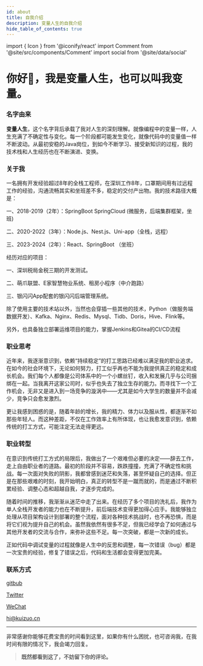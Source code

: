 ```yaml
---
id: about
title: 自我介绍
description: 变量人生的自我介绍
hide_table_of_contents: true
---
```


import { Icon } from '@iconify/react'
import Comment from '@site/src/components/Comment'
import social from '@site/data/social'

# 你好👋，我是变量人生，也可以叫我变量。

### 名字由来

**变量人生**，这个名字背后承载了我对人生的深刻理解。就像编程中的变量一样，人生充满了不确定性与变化。每一个阶段都可能发生变化，就像代码中的变量值一样不断波动。从最初安稳的Java岗位，到如今不断学习、接受新知识的过程，我的技术栈和人生经历也在不断演进、变换。

### 关于我

​	一名拥有开发经验超过8年的全栈工程师，在深圳工作8年，口罩期间用有过远程工作的经验，沟通流畅其实和坐班差不多，稳定的交付产出物。我的技术路径大概是：

一、2018-2019（2年）：SpringBoot SpringCloud (微服务，后端集群框架，坐班)

二、2020-2022（3年）：Node.js、Nest.js、Uni-app（全栈，远程）

三、2023-2024（2年）：React、SpringBoot （坐班）

经历对应的项目：

一、深圳税局金税三期的开发测试。

二、萌爪联盟、E家智慧物业系统、租房小程序（中介跑路）

三、银闪闪App配套的银闪闪后端管理系统。

除了使用主要的技术站以外，当然也会穿插一些其他的技术，Python（做服务端数据开发）、Kafka、Nginx、Redis、Mysql、Tidb、Doris，Hive、Flink等。

另外，也具备独立部署运维项目的能力，掌握Jenkins和Gitea的CI/CD流程

### 职业思考

​	近年来，我逐渐意识到，依赖“持续稳定”的打工思路已经难以满足我的职业追求。在如今的社会环境下，无论如何努力，打工似乎再也不能为我提供真正的稳定和成长机会。我们每个人都像是公司体系中的一个小螺丝钉，收入和发展几乎与公司捆绑在一起。当我离开这家公司时，似乎也失去了独立生存的能力。而寻找下一个工作机会，无非又是进入到一场竞争的漩涡中——尤其是如今大学生的数量并不会减少，竞争只会愈发激烈。

​	更让我感到困惑的是，随着年龄的增长，我的精力、体力以及服从性，都逐渐不如那些年轻人。而这种差距，不仅在工作效率上有所体现，也让我愈发意识到，依赖传统的打工方式，可能注定无法走得更远。

### 职业转型

​	在意识到传统打工方式的局限后，我做出了一个艰难但必要的决定——辞去工作，走上自由职业者的道路。最初的阶段并不容易，跌跌撞撞，充满了不确定性和挑战。每一次面对失败的阴影，我都曾感到迷茫和失落，甚至怀疑自己的选择。但正是在那些艰难的时刻，我开始明白，真正的转型不是一蹴而就的，而是通过不断积累经验、调整心态和超越自我，才逐步完成的。

​	随着时间的推移，我渐渐从迷茫中走了出来。在经历了多个项目的洗礼后，我作为单人全栈开发者的能力也在不断提升，前后端技术变得更加得心应手。我能够独立处理从项目架构设计到部署的整个流程，面对各种技术挑战时，也不再恐惧，而是将它们视为提升自己的机会。虽然我依然有很多不足，但我已经学会了如何通过与其他开发者的交流与合作，来弥补这些不足。每一次突破，都是一次新的成长。

​	正如代码中调试变量的过程就像是人生中的反思和调整，每一次错误（bug）都是一次宝贵的经验，修复了错误之后，代码和生活都会变得更加完美。

### 联系方式

<p style={{ display: 'flex', 'align-items': 'center', gap: '0.5rem' }}>
  <Icon icon="ri:github-line" width="20" heigth="20" />
  <a href={social.github.href} target="_blank">gitbub</a>
</p>

<p style={{ display: 'flex', 'align-items': 'center', gap: '0.5rem' }}>
  <Icon icon="ri:twitter-x-line" width="20" heigth="20" />
  <a href={social.x.href} target="_blank">Twitter</a>
</p>

<p style={{ display: 'flex', 'align-items': 'center', gap: '0.5rem' }}>
  <Icon icon="ri:wechat-2-line" width="20" heigth="20" />
  <a href={social.wx.href} target="_blank">WeChat</a>
</p>


<p style={{ display: 'flex', 'align-items': 'center', gap: '0.5rem' }}>
  <Icon icon="ri:mail-open-line" width="20" heigth="20" />
  <a href={social.email.href} target="_blank">hi@kuizuo.cn</a>
</p>



---

非常感谢你能够花费宝贵的时间看到这里，如果你有什么困扰，也可咨询我，在我时间有限的情况下，我会竭力回复。

> **既然都看到这了，不妨留下你的评论。**

<Comment />
